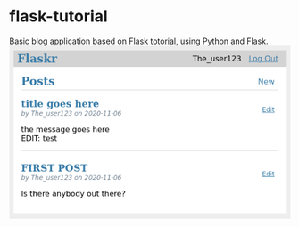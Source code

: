 # flask-tutorial
Basic blog application based on [Flask totorial](https://flask.palletsprojects.com/en/1.1.x/tutorial/), using Python and Flask.
![Screenshot](./screenshot.png)
